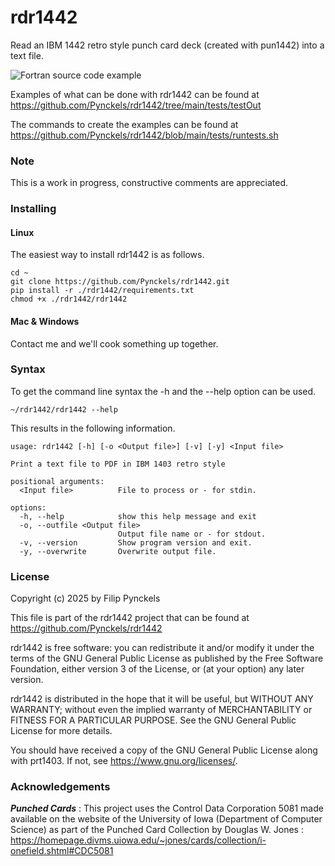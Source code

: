 # rdr1442

Read an IBM 1442 retro style punch card deck (created with pun1442) into a text file.

![Fortran source code example](tests/testOut/test1.png)

Examples of what can be done with rdr1442 can be found at https://github.com/Pynckels/rdr1442/tree/main/tests/testOut

The commands to create the examples can be found at https://github.com/Pynckels/rdr1442/blob/main/tests/runtests.sh

### Note

This is a work in progress, constructive comments are appreciated.

### Installing

#### Linux

The easiest way to install rdr1442 is as follows.

    cd ~
    git clone https://github.com/Pynckels/rdr1442.git
    pip install -r ./rdr1442/requirements.txt
    chmod +x ./rdr1442/rdr1442

#### Mac & Windows

Contact me and we'll cook something up together.

### Syntax

To get the command line syntax the -h and the --help option can be used.

    ~/rdr1442/rdr1442 --help

This results in the following information.

    usage: rdr1442 [-h] [-o <Output file>] [-v] [-y] <Input file>

    Print a text file to PDF in IBM 1403 retro style

    positional arguments:
      <Input file>          File to process or - for stdin.

    options:
      -h, --help            show this help message and exit
      -o, --outfile <Output file>
                            Output file name or - for stdout.
      -v, --version         Show program version and exit.
      -y, --overwrite       Overwrite output file.

### License

Copyright (c) 2025 by Filip Pynckels

This file is part of the rdr1442 project that can be found at
https://github.com/Pynckels/rdr1442

rdr1442 is free software: you can redistribute it and/or modify
it under the terms of the GNU General Public License as published by
the Free Software Foundation, either version 3 of the License, or
(at your option) any later version.

rdr1442 is distributed in the hope that it will be useful,
but WITHOUT ANY WARRANTY; without even the implied warranty of
MERCHANTABILITY or FITNESS FOR A PARTICULAR PURPOSE. See the
GNU General Public License for more details.

You should have received a copy of the GNU General Public License
along with prt1403. If not, see <https://www.gnu.org/licenses/>.

### Acknowledgements

***Punched Cards*** : This project uses the Control Data Corporation 5081 made available on the website of the University of Iowa (Department of Computer Science) as part of the Punched Card Collection by Douglas W. Jones : https://homepage.divms.uiowa.edu/~jones/cards/collection/i-onefield.shtml#CDC5081
